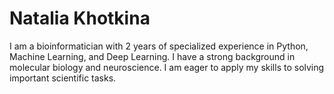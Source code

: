 # Natalia Khotkina

I am a bioinformatician with 2 years of specialized experience in Python, Machine Learning, and Deep Learning. I have a strong background in molecular biology and neuroscience. I am eager to apply my skills to solving important scientific tasks.
